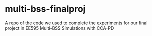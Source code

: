 # multi-bss-finalproj
A repo of the code we used to complete the experiments for our final project in EE595  Multi-BSS Simulations with CCA-PD
